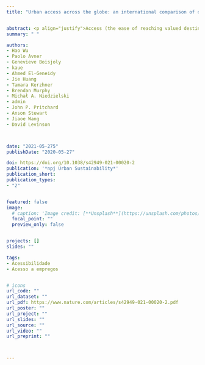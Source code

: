 ```yaml
---
title: "Urban access across the globe: an international comparison of different transport modes"


abstract: <p align="justify">Access (the ease of reaching valued destinations) is underpinned by land use and transport infrastructure. The importance of access in transport, sustainability, and urban economics is increasingly recognized. In particular, access provides a universal unit of measurement to examine cities for the efficiency of transport and land-use systems. This paper examines the relationship between population-weighted access and metropolitan population in global metropolitan areas (cities) using 30-min cumulative access to jobs for 4 different modes of transport; 117 cities from 16 countries and 6 continents are included. Sprawling development with the intensive road network in American cities produces modest automobile access relative to their sizes, but American cities lag behind globally in transit and walking access; Australian and Canadian cities have lower automobile access, but better transit access than American cities; combining compact development with an intensive network produces the highest access in Chinese and European cities for their sizes. Hence density and mobility co-produce better access. This paper finds access to jobs increases with populations sublinearly, so doubling the metropolitan population results in less than double access to jobs. The relationship between population and access characterizes regions, countries, and cities, and significant similarities exist between cities from the same country.</p>
summary: " "

authors:
- Hao Wu
- Paolo Avner
- Genevieve Boisjoly
- kaue
- Ahmed El-Geneidy
- Jie Huang
- Tamara Kerzhner
- Brendan Murphy
- Michał A. Niedzielski
- admin
- John P. Pritchard
- Anson Stewart
- Jiaoe Wang
- David Levinson 



date: "2021-05-275"
publishDate: "2020-05-27"

doi: https://doi.org/10.1038/s42949-021-00020-2
publication: '*npj Urban Sustainability*'
publication_short:
publication_types:
- "2"


featured: false
image:
  # caption: 'Image credit: [**Unsplash**](https://unsplash.com/photos/jdD8gXaTZsc)'
  focal_point: ""
  preview_only: false


projects: []
slides: ""

tags:
- Acessibilidade
- Acesso a empregos


# icons
url_code: ""
url_dataset: ""
url_pdf: https://www.nature.com/articles/s42949-021-00020-2.pdf
url_poster: ""
url_project: ""
url_slides: ""
url_source: ""
url_video: ""
url_preprint: ""



---
```


